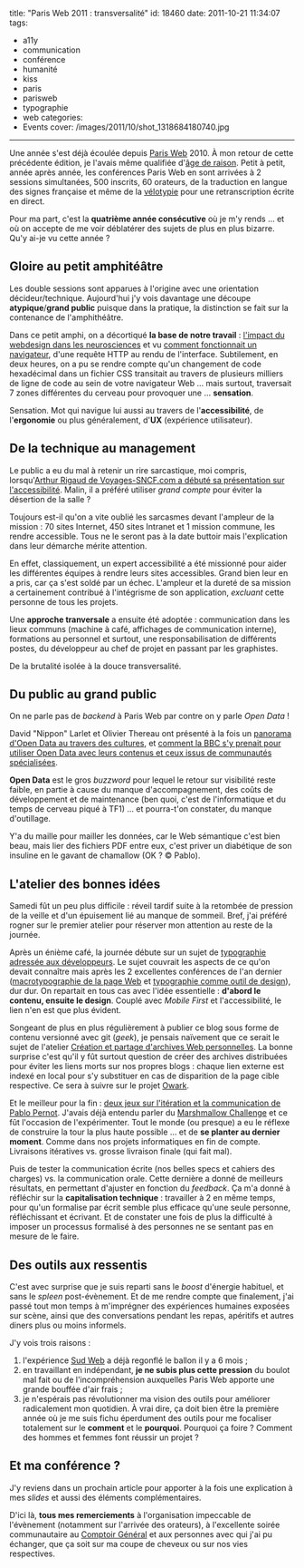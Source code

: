 title: "Paris Web 2011 : transversalité"
id: 18460
date: 2011-10-21 11:34:07
tags:
- a11y
- communication
- conférence
- humanité
- kiss
- paris
- parisweb
- typographie
- web
categories:
- Events
cover: /images/2011/10/shot_1318684180740.jpg
---

Une année s'est déjà écoulée depuis [Paris Web](http://paris-web.fr) 2010\. À mon retour de cette précédente édition, je l'avais même qualifiée d'[âge de raison](https://thom4.net/2010/paris-web-2010-age-de-raison/ "Paris Web 2010 : l’âge de raison"). Petit à petit, année après année, les conférences Paris Web en sont arrivées à 2 sessions simultanées, 500 inscrits, 60 orateurs, de la traduction en langue des signes française et même de la [vélotypie](http://fr.wikipedia.org/wiki/V%C3%A9lotypie) pour une retranscription écrite en direct.

Pour ma part, c'est la **quatrième année consécutive** où je m'y rends … et où on accepte de me voir déblatérer des sujets de plus en plus bizarre. Qu'y ai-je vu cette année ?

<!--more-->

## Gloire au petit amphitéâtre

Les double sessions sont apparues à l'origine avec une orientation décideur/technique. Aujourd'hui j'y vois davantage une découpe **atypique**/**grand public** puisque dans la pratique, la distinction se fait sur la contenance de l'amphithéâtre.

Dans ce petit amphi, on a décortiqué **la base de notre travail** : [l'impact du webdesign dans les neurosciences](http://www.paris-web.fr/2011/conferences/la-science-au-service-du-design.php) et vu [comment fonctionnait un navigateur](http://www.paris-web.fr/2011/conferences/un-navigateur-comment-ca-marche.php), d'une requête HTTP au rendu de l'interface.
Subtilement, en deux heures, on a pu se rendre compte qu'un changement de code hexadécimal dans un fichier CSS transitait au travers de plusieurs milliers de ligne de code au sein de votre navigateur Web … mais surtout, traversait 7 zones différentes du cerveau pour provoquer une … **sensation**.

Sensation. Mot qui navigue lui aussi au travers de l'**accessibilité**, de l'**ergonomie** ou plus généralement, d'**UX** (expérience utilisateur).

## De la technique au management

Le public a eu du mal à retenir un rire sarcastique, moi compris, lorsqu'[Arthur Rigaud de Voyages-SNCF.com a débuté sa présentation sur l'accessibilité](http://www.paris-web.fr/2011/conferences/l-accessibilite-vue-dun-grand-compte-et-comment-la-loi-de-2005-a-change-nos-facons-de-travaille.php). Malin, il a préféré utiliser _grand compte_ pour éviter la désertion de la salle ?

Toujours est-il qu'on a vite oublié les sarcasmes devant l'ampleur de la mission : 70 sites Internet, 450 sites Intranet et 1 mission commune, les rendre accessible. Tous ne le seront pas à la date buttoir mais l'explication dans leur démarche mérite attention.

En effet, classiquement, un expert accessibilité a été missionné pour aider les différentes équipes à rendre leurs sites accessibles. Grand bien leur en a pris, car ça s'est soldé par un échec. L'ampleur et la dureté de sa mission a certainement contribué à l'intégrisme de son application, _excluant_ cette personne de tous les projets.

Une **approche tranversale** a ensuite été adoptée : communication dans les lieux communs (machine à café, affichages de communication interne), formations au personnel et surtout, une responsabilisation de différents postes, du développeur au chef de projet en passant par les graphistes.

De la brutalité isolée à la douce transversalité.

## Du public au grand public

On ne parle pas de _backend_ à Paris Web par contre on y parle _Open Data_ !

David "Nippon" Larlet et Olivier Thereau ont présenté à la fois un [panorama d'Open Data au travers des cultures](http://www.paris-web.fr/2011/conferences/lopendata-une-evolution-culturelle-politique-et-technique.php), et [comment la BBC s'y prenait pour utiliser Open Data avec leurs contenus et ceux issus de communautés spécialisées](http://www.paris-web.fr/2011/conferences/les-donnees-ouvertes-et-liees-linked-open-data-pour-les-allergiques-au-rdf.php).

**Open Data** est le gros _buzzword_ pour lequel le retour sur visibilité reste faible, en partie à cause du manque d'accompagnement, des coûts de développement et de maintenance (ben quoi, c'est de l'informatique et du temps de cerveau piqué à TF1) … et pourra-t'on constater, du manque d'outillage.

Y'a du maille pour mailler les données, car le Web sémantique c'est bien beau, mais lier des fichiers PDF entre eux, c'est priver un diabétique de son insuline en le gavant de chamallow (OK ? © Pablo).

## L'atelier des bonnes idées

Samedi fût un peu plus difficile : réveil tardif suite à la retombée de pression de la veille et d'un épuisement lié au manque de sommeil. Bref, j'ai préféré rogner sur le premier atelier pour réserver mon attention au reste de la journée.

Après un énième café, la journée débute sur un sujet de [typographie adressée aux développeurs](http://www.paris-web.fr/2011/ateliers/typography-for-programmers.php). Le sujet couvrait les aspects de ce qu'on devait connaître mais après les 2 excellentes conférences de l'an dernier ([macrotypographie de la page Web](http://www.paris-web.fr/2010/programme/macrotypographie-page-web.php) et [typographie comme outil de design](http://www.paris-web.fr/2010/programme/la-typographie-comme-outil-de-design.php)), dur dur. On repartait en tous cas avec l'idée essentielle : **d'abord le contenu, ensuite le design**. Couplé avec _Mobile First_ et l'accessibilité, le lien n'en est que plus évident.

Songeant de plus en plus régulièrement à publier ce blog sous forme de contenu versionné avec git (_geek_), je pensais naïvement que ce serait le sujet de l'atelier [Création et partage d'archives Web personnelles](http://www.paris-web.fr/2011/ateliers/creation-et-partages-darchives-web-personnelles.php). La bonne surprise c'est qu'il y fût surtout question de créer des archives distribuées pour éviter les liens morts sur nos propres blogs : chaque lien externe est indexé en local pour s'y substituer en cas de disparition de la page cible respective. Ce sera à suivre sur le projet [Owark](http://owark.org/).

Et le meilleur pour la fin : [deux jeux sur l'itération et la communication de Pablo Pernot](http://www.paris-web.fr/2011/ateliers/planification-ou-iteration-specialisation-ou-heterogeneite-transmission-orale-ou-ecrite-deux-jeux-po.php). J'avais déjà entendu parler du [Marshmallow Challenge](http://marshmallowchallenge.com/) et ce fût l'occasion de l'expérimenter. Tout le monde (ou presque) a eu le réflexe de construire la tour la plus haute possible … et de **se planter au dernier moment**. Comme dans nos projets informatiques en fin de compte. Livraisons itératives vs. grosse livraison finale (qui fait mal).

Puis de tester la communication écrite (nos belles specs et cahiers des charges) vs. la communication orale. Cette dernière a donné de meilleurs résultats, en permettant d'ajuster en fonction du _feedback_. Ça m'a donné à réfléchir sur la **capitalisation technique** : travailler à 2 en même temps, pour qu'un formalise par écrit semble plus efficace qu'une seule personne, réfléchissant et écrivant. Et de constater une fois de plus la difficulté à imposer un processus formalisé à des personnes ne se sentant pas en mesure de le faire.

## Des outils aux ressentis

C'est avec surprise que je suis reparti sans le _boost_ d'énergie habituel, et sans le _spleen_ post-évènement. Et de me rendre compte que finalement, j'ai passé tout mon temps à m'imprégner des expériences humaines exposées sur scène, ainsi que des conversations pendant les repas, apéritifs et autres diners plus ou moins informels.

J'y vois trois raisons :

1.  l'expérience [Sud Web](http://sudweb.fr) a déjà regonflé le ballon il y a 6 mois ;
2.  en travaillant en indépendant, **je ne subis plus cette pression** du boulot mal fait ou de l'incompréhension auxquelles Paris Web apporte une grande bouffée d'air frais ;
3.  je n'espérais pas révolutionner ma vision des outils pour améliorer radicalement mon quotidien.
À vrai dire, ça doit bien être la première année où je me suis fichu éperdument des outils pour me focaliser totalement sur le **comment** et le **pourquoi**. Pourquoi ça foire ? Comment des hommes et femmes font réussir un projet ?

## Et ma conférence ?

J'y reviens dans un prochain article pour apporter à la fois une explication à mes _slides_ et aussi des éléments complémentaires.

D'ici là, **tous mes remerciements** à l'organisation impeccable de l'évènement (notamment sur l'arrivée des orateurs), à l'excellente soirée communautaire au [Comptoir Général](http://www.lecomptoirgeneral.com/) et aux personnes avec qui j'ai pu échanger, que ça soit sur ma coupe de cheveux ou sur nos vies respectives.
